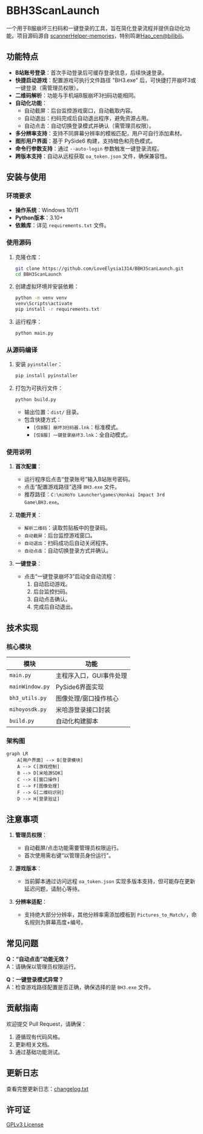 # BBH3ScanLaunch
一个用于B服崩坏三扫码和一键登录的工具，旨在简化登录流程并提供自动化功能。项目源码源自 [scannerHelper-memories](https://github.com/HonkaiScanner/scannerHelper-memories)，特别鸣谢[Hao_cen@bilibili](https://space.bilibili.com/269140934?spm_id_from=333.1387)。

## 功能特点
- **B站账号登录**：首次手动登录后可缓存登录信息，后续快速登录。
- **快捷启动游戏**：配置游戏可执行文件路径 "BH3.exe" 后，可快捷打开崩坏3或一键登录（需管理员权限）。
- **二维码解析**：功能与手机端B服崩坏3扫码功能相同。
- **自动化功能**：
  - 自动截屏：后台监控游戏窗口，自动截取内容。
  - 自动退出：扫码完成后自动退出程序，避免资源占用。
  - 自动点击：自动切换登录模式并确认（需管理员权限）。
- **多分辨率支持**：支持不同屏幕分辨率的模板匹配，用户可自行添加素材。
- **图形用户界面**：基于 PySide6 构建，支持暗色和亮色模式。
- **命令行参数支持**：通过 `--auto-login` 参数触发一键登录流程。
- **跨版本支持**：自动从远程获取 `oa_token.json` 文件，确保兼容性。

## 安装与使用

### 环境要求
- **操作系统**：Windows 10/11
- **Python版本**：3.10+
- **依赖库**：详见 `requirements.txt` 文件。

### 使用源码
1. 克隆仓库：
   ```bash
   git clone https://github.com/LoveElysia1314/BBH3ScanLaunch.git
   cd BBH3ScanLaunch
   ```
2. 创建虚拟环境并安装依赖：
   ```bash
   python -m venv venv
   venv\Scripts\activate
   pip install -r requirements.txt
   ```
3. 运行程序：
   ```bash
   python main.py
   ```

### 从源码编译
1. 安装 `pyinstaller`：
   ```bash
   pip install pyinstaller
   ```
2. 打包为可执行文件：
   ```bash
   python build.py
   ```
   - 输出位置：`dist/` 目录。
   - 包含快捷方式：
     - `[仅B服] 崩坏3扫码器.lnk`：标准模式。
     - `[仅B服] 一键登录崩坏3.lnk`：全自动模式。

### 使用说明
1. **首次配置**：
   - 运行程序后点击“登录账号”输入B站账号密码。
   - 点击“配置游戏路径”选择 `BH3.exe` 文件。
   - 推荐路径：`C:\miHoYo Launcher\games\Honkai Impact 3rd Game\BH3.exe`。

2. **功能开关**：
   - `解析二维码`：读取剪贴板中的登录码。
   - `自动截屏`：后台监控游戏窗口。
   - `自动退出`：扫码成功后自动关闭程序。
   - `自动点击`：自动切换登录方式并确认。

3. **一键登录**：
   - 点击“一键登录崩坏3”启动全自动流程：
     1. 自动启动游戏。
     2. 后台监控扫码。
     3. 自动点击确认。
     4. 完成后自动退出。

## 技术实现
### 核心模块
| 模块 | 功能 |
|------|------|
| `main.py` | 主程序入口，GUI事件处理 |
| `mainWindow.py` | PySide6界面实现 |
| `bh3_utils.py` | 图像处理/窗口操作核心 |
| `mihoyosdk.py` | 米哈游登录接口封装 |
| `build.py` | 自动化构建脚本 |

### 架构图
```mermaid
graph LR
    A[用户界面] --> B[登录模块]
    A --> C[游戏控制]
    B --> D[米哈游SDK]
    C --> E[窗口操作]
    E --> F[图像处理]
    F --> G[二维码识别]
    D --> H[登录验证]
```

## 注意事项
1. **管理员权限**：
   - 自动截屏/点击功能需要管理员权限运行。
   - 首次使用需右键“以管理员身份运行”。

2. **游戏版本**：
   - 当前脚本通过访问远程 `oa_token.json` 实现多版本支持，但可能存在更新延迟问题，请耐心等待。

3. **分辨率适配**：
   - 支持绝大部分分辨率，其他分辨率需添加模板到 `Pictures_to_Match/`，命名规则为屏幕高度+编号。

## 常见问题
**Q：“自动点击”功能无效？**  
A：请确保以管理员权限运行。

**Q：一键登录模式异常？**  
A：检查游戏路径配置是否正确，确保选择的是 `BH3.exe` 文件。

## 贡献指南
欢迎提交 Pull Request，请确保：
1. 遵循现有代码风格。
2. 更新相关文档。
3. 通过基础功能测试。

## 更新日志
查看完整更新日志：[changelog.txt](./updates/changelog.txt)

## 许可证
[GPLv3 License](./LICENSE)
